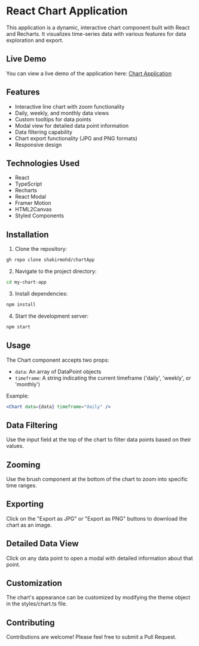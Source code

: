 # React Chart Application

This application is a dynamic, interactive chart component built with React and Recharts. It visualizes time-series data with various features for data exploration and export.

## Live Demo

You can view a live demo of the application here: [Chart Application](https://chart-app-nu.vercel.app/)

## Features

- Interactive line chart with zoom functionality
- Daily, weekly, and monthly data views
- Custom tooltips for data points
- Modal view for detailed data point information
- Data filtering capability
- Chart export functionality (JPG and PNG formats)
- Responsive design

## Technologies Used

- React
- TypeScript
- Recharts
- React Modal
- Framer Motion
- HTML2Canvas
- Styled Components

## Installation

1. Clone the repository:

```bash
gh repo clone shakirmohd/chartApp
```
2. Navigate to the project directory:

```bash
cd my-chart-app
```

3. Install dependencies:

```bash
npm install
```

4. Start the development server:

```bash
npm start
```

## Usage

The Chart component accepts two props:

- `data`: An array of DataPoint objects
- `timeframe`: A string indicating the current timeframe ('daily', 'weekly', or 'monthly')

Example:

```jsx
<Chart data={data} timeframe="daily" />
```

## Data Filtering

Use the input field at the top of the chart to filter data points based on their values.

## Zooming
Use the brush component at the bottom of the chart to zoom into specific time ranges.

## Exporting
Click on the "Export as JPG" or "Export as PNG" buttons to download the chart as an image.

## Detailed Data View
Click on any data point to open a modal with detailed information about that point.

## Customization
The chart's appearance can be customized by modifying the theme object in the styles/chart.ts file.

## Contributing
Contributions are welcome! Please feel free to submit a Pull Request.
